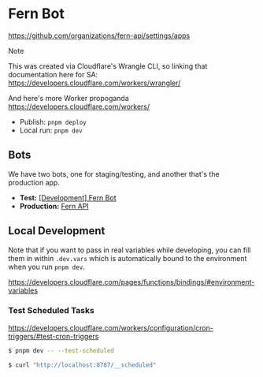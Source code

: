 # Fern Bot

https://github.com/organizations/fern-api/settings/apps

> [!NOTE]
>
> This was created via Cloudflare's Wrangle CLI, so linking that documentation here for SA: https://developers.cloudflare.com/workers/wrangler/
>
> And here's more Worker propoganda https://developers.cloudflare.com/workers/

- Publish: `pnpm deploy`
- Local run: `pnpm dev`

## Bots

We have two bots, one for staging/testing, and another that's the production app.

- **Test:** [[Development] Fern Bot](https://github.com/organizations/fern-api/settings/apps/development-fern-bot)
- **Production:** [Fern API](https://github.com/organizations/fern-api/settings/apps/fern-api)

## Local Development

Note that if you want to pass in real variables while developing, you can fill them in within `.dev.vars` which is automatically bound to the environment when you run `pnpm dev`.

https://developers.cloudflare.com/pages/functions/bindings/#environment-variables

### Test Scheduled Tasks

https://developers.cloudflare.com/workers/configuration/cron-triggers/#test-cron-triggers

```bash
$ pnpm dev -- --test-scheduled

$ curl "http://localhost:8787/__scheduled"
```
